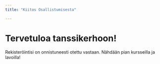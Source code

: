 ```yaml
---
title: "Kiitos Osallistumisesta"

---
```


# Tervetuloa tanssikerhoon!

Rekisteröintisi on onnistuneesti otettu vastaan. Nähdään pian kursseilla ja lavoilla!
